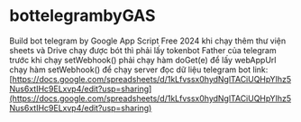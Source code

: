 # bottelegrambyGAS
Build bot telegram by Google App Script  Free 2024
khi chạy thêm thư viện sheets và Drive 
chạy được bót thì phải lấy tokenbot Father của telegram
trước khi chạy setWebhook() phải chạy hàm doGet(e) để lấy webAppUrl 
chạy hàm setWebhook() để chạy server đọc dữ liệu telegram bot
link: [https://docs.google.com/spreadsheets/d/1kLfvssx0hydNglTACiUQHpYIhz5Nus6xtIHc9ELxvp4/edit?usp=sharing](https://docs.google.com/spreadsheets/d/1kLfvssx0hydNglTACiUQHpYIhz5Nus6xtIHc9ELxvp4/edit?usp=sharing)
